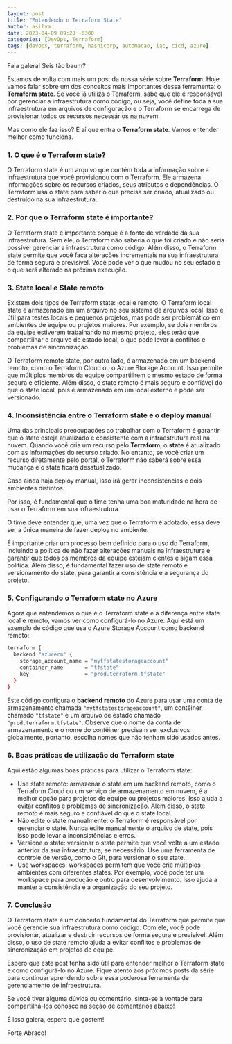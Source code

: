 ```yaml
---
layout: post
title: "Entendendo o Terraform State"
author: asilva
date: 2023-04-09 09:20 -0300
categories: [DevOps, Terraform]
tags: [devops, terraform, hashicorp, automacao, iac, cicd, azure]
---
```


Fala galera! Seis tão baum?

Estamos de volta com mais um post da nossa série sobre **Terraform**. Hoje vamos falar sobre um dos conceitos mais importantes dessa ferramenta: o **Terraform state**. Se você já utiliza o Terraform, sabe que ele é responsável por gerenciar a infraestrutura como código, ou seja, você define toda a sua infraestrutura em arquivos de configuração e o Terraform se encarrega de provisionar todos os recursos necessários na nuvem. 

Mas como ele faz isso? É aí que entra o **Terraform state**. Vamos entender melhor como funciona.

### **1. O que é o Terraform state?**

O Terraform state é um arquivo que contém toda a informação sobre a infraestrutura que você provisionou com o Terraform. Ele armazena informações sobre os recursos criados, seus atributos e dependências. O Terraform usa o state para saber o que precisa ser criado, atualizado ou destruído na sua infraestrutura.

### **2. Por que o Terraform state é importante?**

O Terraform state é importante porque é a fonte de verdade da sua infraestrutura. Sem ele, o Terraform não saberia o que foi criado e não seria possível gerenciar a infraestrutura como código. Além disso, o Terraform state permite que você faça alterações incrementais na sua infraestrutura de forma segura e previsível. Você pode ver o que mudou no seu estado e o que será alterado na próxima execução.

### **3. State local e State remoto**

Existem dois tipos de Terraform state: local e remoto. O Terraform local state é armazenado em um arquivo no seu sistema de arquivos local. Isso é útil para testes locais e pequenos projetos, mas pode ser problemático em ambientes de equipe ou projetos maiores. Por exemplo, se dois membros da equipe estiverem trabalhando no mesmo projeto, eles terão que compartilhar o arquivo de estado local, o que pode levar a conflitos e problemas de sincronização.

O Terraform remote state, por outro lado, é armazenado em um backend remoto, como o Terraform Cloud ou o Azure Storage Account. Isso permite que múltiplos membros da equipe compartilhem o mesmo estado de forma segura e eficiente. Além disso, o state remoto é mais seguro e confiável do que o state local, pois é armazenado em um local externo e pode ser versionado.

### **4. Inconsistência entre o Terraform state e o deploy manual**

Uma das principais preocupações ao trabalhar com o Terraform é garantir que o state esteja atualizado e consistente com a infraestrutura real na nuvem. Quando você cria um recurso pelo **Terraform**, o **state** é atualizado com as informações do recurso criado. No entanto, se você criar um recurso diretamente pelo portal, o Terraform não saberá sobre essa mudança e o state ficará desatualizado.

Caso ainda haja deploy manual, isso irá gerar inconsistências e dois ambientes distintos.

Por isso, é fundamental que o time tenha uma boa maturidade na hora de usar o Terraform em sua infraestrutura.

O time deve entender que, uma vez que o Terraform é adotado, essa deve ser a única maneira de fazer deploy no ambiente.

É importante criar um processo bem definido para o uso do Terraform, incluindo a política de não fazer alterações manuais na infraestrutura e garantir que todos os membros da equipe estejam cientes e sigam essa política. Além disso, é fundamental fazer uso de state remoto e versionamento do state, para garantir a consistência e a segurança do projeto.

### **5. Configurando o Terraform state no Azure**

Agora que entendemos o que é o Terraform state e a diferença entre state local e remoto, vamos ver como configurá-lo no Azure. Aqui está um exemplo de código que usa o Azure Storage Account como backend remoto:

````bash
terraform {
  backend "azurerm" {
    storage_account_name = "mytfstatestorageaccount"
    container_name       = "tfstate"
    key                  = "prod.terraform.tfstate"
  }
}
````

Este código configura o **backend remoto** do Azure para usar uma conta de armazenamento chamada `"mytfstatestorageaccount"`, um contêiner chamado `"tfstate"` e um arquivo de estado chamado `"prod.terraform.tfstate"`. Observe que o nome da conta de armazenamento e o nome do contêiner precisam ser exclusivos globalmente, portanto, escolha nomes que não tenham sido usados antes.

### **6. Boas práticas de utilização do Terraform state**

Aqui estão algumas boas práticas para utilizar o Terraform state:

- Use state remoto: armazenar o state em um backend remoto, como o Terraform Cloud ou um serviço de armazenamento em nuvem, é a melhor opção para projetos de equipe ou projetos maiores. Isso ajuda a evitar conflitos e problemas de sincronização. Além disso, o state remoto é mais seguro e confiável do que o state local.
- Não edite o state manualmente: o Terraform é responsável por gerenciar o state. Nunca edite manualmente o arquivo de state, pois isso pode levar a inconsistências e erros.
- Versione o state: versionar o state permite que você volte a um estado anterior da sua infraestrutura, se necessário. Use uma ferramenta de controle de versão, como o Git, para versionar o seu state.
- Use workspaces: workspaces permitem que você crie múltiplos ambientes com diferentes states. Por exemplo, você pode ter um workspace para produção e outro para desenvolvimento. Isso ajuda a manter a consistência e a organização do seu projeto.

### **7. Conclusão**

O Terraform state é um conceito fundamental do Terraform que permite que você gerencie sua infraestrutura como código. Com ele, você pode provisionar, atualizar e destruir recursos de forma segura e previsível. Além disso, o uso de state remoto ajuda a evitar conflitos e problemas de sincronização em projetos de equipe.

Espero que este post tenha sido útil para entender melhor o Terraform state e como configurá-lo no Azure. Fique atento aos próximos posts da série para continuar aprendendo sobre essa poderosa ferramenta de gerenciamento de infraestrutura.

Se você tiver alguma dúvida ou comentário, sinta-se à vontade para compartilhá-los conosco na seção de comentários abaixo!

É isso galera, espero que gostem!

Forte Abraço!
